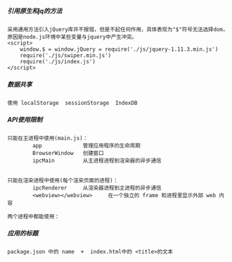 ##### 引用原生和jq的方法
    采用通用方法引入jQuery库并不报错，但是不起任何作用，具体表现为"$"符号无法选择dom，原因是node.js环境中某些变量与jquery中产生冲突。
    <script>
        window.$ = window.jQuery = require('./js/jquery-1.11.3.min.js')
        require('./js/swiper.min.js')
        require('./js/index.js')
    </script>
    
##### 数据共享
    使用 localStorage  sessionStorage  IndexDB
    
##### API使用限制
    只能在主进程中使用(main.js)：
            app             管理应用程序的生命周期
            BrowserWindow   创建窗口
            ipcMain         从主进程进程到渲染器的异步通信
            
    
    只能在渲染进程中使用(每个渲染页面的进程)：
            ipcRenderer     从渲染器进程到主进程的异步通信
            <webview></webview>     在一个独立的 frame 和进程里显示外部 web 内容
    
    两个进程中都能使用：
        
##### 应用的标题
    package.json 中的 name  +  index.html中的 <title>的文本
        
        
        
        
        
        
        
        
        
        
        
        
        
        
        
        
        
        
        
        
